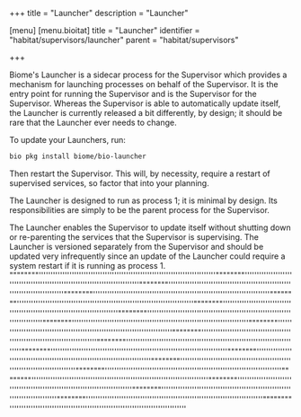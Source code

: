 +++
title = "Launcher"
description = "Launcher"

[menu]
  [menu.bioitat]
    title = "Launcher"
    identifier = "habitat/supervisors/launcher"
    parent = "habitat/supervisors"

+++

Biome's Launcher is a sidecar process for the Supervisor which provides a mechanism for launching processes on behalf of the Supervisor. It is the entry point for running the Supervisor and is the Supervisor for the Supervisor. Whereas the Supervisor is able to automatically update itself, the Launcher is currently released a bit differently, by design; it should be rare that the Launcher ever needs to change.

To update your Launchers, run:

```bash
bio pkg install biome/bio-launcher
```

Then restart the Supervisor. This will, by necessity, require a restart of supervised services, so factor that into your planning.

The Launcher is designed to run as process 1; it is minimal by design. Its responsibilities are simply to be the parent process for the Supervisor.

The Launcher enables the Supervisor to update itself without shutting down or re-parenting the services that the Supervisor is supervising. The Launcher is versioned separately from the Supervisor and should be updated very infrequently since an update of the Launcher could require a system restart if it is running as process 1.
""""""""'''''''''''''''''''''''''''''''''''''''''''''''''''''''''''''''''''''''''''""""""""'''''''''''''''''''''''''''''''''''''''''''''''''''''''''''''''''''''''''''""""""""'''''''''''''''''''''''''''''''''''''''''''''''''''''''''''''''''''''''''''""""""""'''''''''''''''''''''''''''''''''''''''''''''''''''''''''''''''''''''''''''""""""""'''''''''''''''''''''''''''''''''''''''''''''''''''''''''''''''''''''''''''""""""""'''''''''''''''''''''''''''''''''''''''''''''''''''''''''''''''''''''''''''""""""""'''''''''''''''''''''''''''''''''''''''''''''''''''''''''''''''''''''''''''""""""""'''''''''''''''''''''''''''''''''''''''''''''''''''''''''''''''''''''''''''""""""""'''''''''''''''''''''''''''''''''''''''''''''''''''''''''''''''''''''''''''""""""""'''''''''''''''''''''''''''''''''''''''''''''''''''''''''''''''''''''''''''""""""""'''''''''''''''''''''''''''''''''''''''''''''''''''''''''''''''''''''''''''""""""""'''''''''''''''''''''''''''''''''''''''''''''''''''''''''''''''''''''''''''""""""""'''''''''''''''''''''''''''''''''''''''''''''''''''''''''''''''''''''''''''""""""""'''''''''''''''''''''''''''''''''''''''''''''''''''''''''''''''''''''''''''""""""""'''''''''''''''''''''''''''''''''''''''''''''''''''''''''''''''''''''''''''""""""""'''''''''''''''''''''''''''''''''''''''''''''''''''''''''''''''''''''''''''""""""""'''''''''''''''''''''''''''''''''''''''''''''''''''''''''''''''''''''''''''""""""""'''''''''''''''''''''''''''''''''''''''''''''''''''''''''''''''''''''''''''""""""""'''''''''''''''''''''''''''''''''''''''''''''''''''''''''''''''''''''''''''""""""""'''''''''''''''''''''''''''''''''''''''''''''''''''''''''''''''''''''''''''
